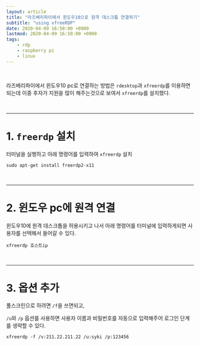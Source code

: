 ```yaml
---
layout: article
title: "라즈베리파이에서 윈도우10으로 원격 데스크톱 연결하기"
subtitle: "using xfreeRDP"
date: 2020-04-09 16:50:00 +0900
lastmod: 2020-04-09 16:50:00 +0900
tags: 
    - rdp
    - raspberry pi
    - linux
---
```


<br>

라즈베리파이에서 윈도우10 pc로 연결하는 방법은 `rdesktop`과 `xfreerdp`를 이용하면 되는데 이중 후자가 지원을 많이 해주는것으로 보여서 `xfreerdp`를 설치했다.

<br>

---

# 1. `freerdp` 설치

터미널을 실행하고 아래 명령어를 입력하여 `xfreerdp` 설치

```
sudo apt-get install freerdp2-x11
```

<br>

---

# 2. 윈도우 pc에 원격 연결

윈도우10에 원격 데스크톱을 허용시키고 나서 아래 명령어를 터미널에 입력하게되면 사용자를 선택해서 들어갈 수 있다.

```
xfreerdp 호스트ip
```

<br>

---

# 3. 옵션 추가

풀스크린으로 하려면 `/f`을 쓰면되고,

`/u`와 `/p` 옵션를 사용하면 사용자 이름과 비밀번호를 자동으로 입력해주어 로그인 단계를 생략할 수 있다.

```
xfreerdp -f /v:211.22.211.22 /u:syki /p:123456
```

<br><br><br><br>
